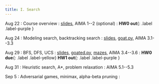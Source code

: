 ```yaml
---
title: I. Search
---
```


Aug 22
: Course overview
  : [slides](../assets/files/L01-overview.pdf), AIMA 1--2 (optional)
: **HW0 out**{: .label .label-purple }

Aug 24
: Modeling search, backtracking search
  : [slides](../assets/files/L02-search.pdf), [goat.py](../assets/files/goat.py), AIMA 3.1--3.3

Aug 29
: BFS, DFS, UCS
  : [slides](../assets/files/L03-search.pdf), [goated.py](../assets/files/goated.py), [mazes](../assets/files/maze.pdf), AIMA 3.4--3.6
: **HW0 due**{: .label .label-yellow} **HW1 out**{: .label .label-purple }

Aug 31
: Heuristic search, A*, problem relaxation
  : AIMA 5.1--5.3

Sep 5
: Adversarial games, minimax, alpha-beta pruning
  : 

<!--  -->